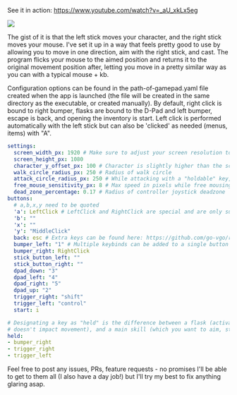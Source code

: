 See it in action: https://www.youtube.com/watch?v=_aU_xkLx5eg

![](img/usage_example.gif)

The gist of it is that the left stick moves your character, and the right stick moves your mouse. I've set it up in a way that feels pretty good to use by allowing you to move in one direction, aim with the right stick, and cast. The program flicks your mouse to the aimed position and returns it to the original movement position after, letting you move in a pretty similar way as you can with a typical mouse + kb. 

Configuration options can be found in the path-of-gamepad.yaml file created when the app is launched (the file will be created in the same directory as the executable, or created manually). By default, right click is bound to right bumper, flasks are bound to the D-Pad and left bumper, escape is back, and opening the inventory is start. Left click is performed automatically with the left stick but can also be 'clicked' as needed (menus, items) with "A". 

```yaml
settings:
  screen_width_px: 1920 # Make sure to adjust your screen resolution to match your monitor!
  screen_height_px: 1080
  character_y_offset_px: 100 # Character is slightly higher than the screen center
  walk_circle_radius_px: 250 # Radius of walk circle
  attack_circle_radius_px: 250 # While attacking with a "holdable" key, radius can changes
  free_mouse_sensitivity_px: 8 # Max speed in pixels while free mousing
  dead_zone_percentage: 0.17 # Radius of controller joystick deadzone 
buttons:
  # a,b,x,y need to be quoted
  'a': LeftClick # LeftClick and RightClick are special and are only supported on a/b/x/y/bumper_right/bumper_left
  'b': ""
  'x': ""
  'y': "MiddleClick"
  back: esc # Extra keys can be found here: https://github.com/go-vgo/robotgo/blob/master/docs/keys.md
  bumper_left: "1" # Multiple keybinds can be added to a single button with comma separation, i.e "1,2,3", but it's against the rules
  bumper_right: RightClick
  stick_button_left: ""
  stick_button_right: ""
  dpad_down: "3"
  dpad_left: "4"
  dpad_right: "5"
  dpad_up: "2"
  trigger_right: "shift"
  trigger_left: "control"
  start: i

# Designating a key as "held" is the difference between a flask (activates, 
# doesn't impact movement), and a main skill (which you want to aim, stop and hold, etc)
held: 
- bumper_right
- trigger_right
- trigger_left

```

Feel free to post any issues, PRs, feature requests - no promises I'll be able to get to them all (I also have a day job!) but I'll try my best to fix anything glaring asap. 
